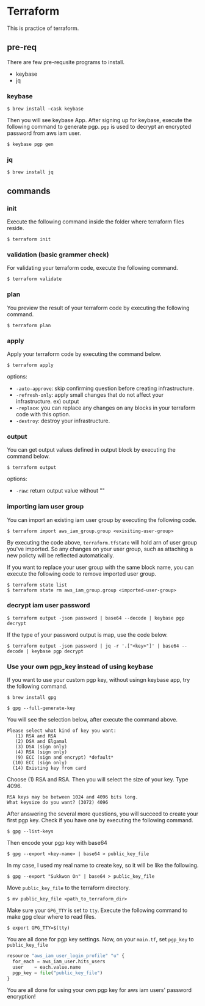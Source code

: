 # Terraform
This is practice of terraform.

## pre-req
There are few pre-requsite programs to install.
- keybase
- jq

### keybase
```shell
$ brew install —cask keybase
```
Then you will see keybase App. After signing up for keybase, execute the following command to generate pgp. `pgp` is used to decrypt an encrypted password from aws iam user.
```shell
$ keybase pgp gen
```

### jq
```shell
$ brew install jq
```

## commands
### init
Execute the following command inside the folder where terraform files reside.
```shell
$ terraform init
```

### validation (basic grammer check)
For validating your terraform code, execute the following command.
```shell
$ terraform validate
```

### plan
You preview the result of your terraform code by executing the following command.
```shell
$ terraform plan
```

### apply
Apply your terraform code by executing the command below.
```shell
$ terraform apply
```
options:
- `-auto-approve`: skip confirming question before creating infrastructure.
- `-refresh-only`: apply small changes that do not affect your infrastructure. ex) output
- `-replace`: you can replace any changes on any blocks in your terraform code with this option.
- `-destroy`: destroy your infrastructure.

### output
You can get output values defined in output block by executing the command below.
```shell
$ terraform output
```
options:
- `-raw`: return output value without ""

### importing iam user group
You can import an existing iam user group by executing the following code.
```shell
$ terraform import aws_iam_group.group <exisiting-user-group>
``` 
By executing the code above, `terraform.tfstate` will hold arn of user group you've imported. So any changes on your user group, such as attaching a new policty will be reflected automatically.

If you want to replace your user group with the same block name, you can execute the following code to remove imported user group.
```shell
$ terraform state list
$ terraform state rm aws_iam_group.group <imported-user-group>
``` 

### decrypt iam user password
```shell
$ terraform output -json password | base64 --decode | keybase pgp decrypt
```
If the type of your password output is map, use the code below.
```shell
$ terraform output -json password | jq -r '.["<key>"]' | base64 --decode | keybase pgp decrypt
```

### Use your own pgp_key instead of using keybase
If you want to use your custom pgp key, without usingn keybase app, try the following command.
```shell
$ brew install gpg
```

```shell
$ gpg --full-generate-key
```
You will see the selection below, after execute the command above.
```shell
Please select what kind of key you want:
   (1) RSA and RSA
   (2) DSA and Elgamal
   (3) DSA (sign only)
   (4) RSA (sign only)
   (9) ECC (sign and encrypt) *default*
  (10) ECC (sign only)
  (14) Existing key from card
```
Choose (1) RSA and RSA.
Then you will select the size of your key. Type 4096.
```shell
RSA keys may be between 1024 and 4096 bits long.
What keysize do you want? (3072) 4096
```
After answering the several more questions, you will succeed to create your first pgp key. Check if you have one by executing the following command.
```shell
$ gpg --list-keys
```
Then encode your pgp key with base64
```shell
$ gpg --export <key-name> | base64 > public_key_file
```
In my case, I used my real name to create key, so it will be like the following.
```shell
$ gpg --export "Sukkwon On" | base64 > public_key_file
```
Move `public_key_file` to the terraform directory.
```shell
$ mv public_key_file <path_to_terraform_dir>
```
Make sure your `GPG_TTY` is set to `tty`. Execute the following command to make gpg clear where to read files.
```shell
$ export GPG_TTY=$(tty)
```

You are all done for pgp key settings. Now, on your `main.tf`, set `pgp_key` to `public_key_file`

```python
resource "aws_iam_user_login_profile" "u" {
  for_each = aws_iam_user.hits_users
  user    = each.value.name
  pgp_key = file("public_key_file")
}
```

You are all done for using your own pgp key for aws iam users' password encryption!
